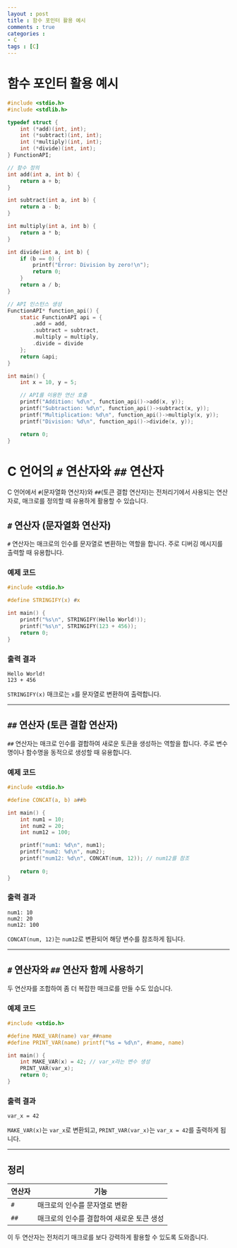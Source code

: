 ```yaml
---
layout : post
title : 함수 포인터 활용 예시
comments : true
categories : 
- C
tags : [C]
---
```



# 함수 포인터 활용 예시

```c
#include <stdio.h>
#include <stdlib.h>

typedef struct {
    int (*add)(int, int);
    int (*subtract)(int, int);
    int (*multiply)(int, int);
    int (*divide)(int, int);
} FunctionAPI;

// 함수 정의
int add(int a, int b) {
    return a + b;
}

int subtract(int a, int b) {
    return a - b;
}

int multiply(int a, int b) {
    return a * b;
}

int divide(int a, int b) {
    if (b == 0) {
        printf("Error: Division by zero!\n");
        return 0;
    }
    return a / b;
}

// API 인스턴스 생성
FunctionAPI* function_api() {
    static FunctionAPI api = {
        .add = add,
        .subtract = subtract,
        .multiply = multiply,
        .divide = divide
    };
    return &api;
}

int main() {
    int x = 10, y = 5;

    // API를 이용한 연산 호출
    printf("Addition: %d\n", function_api()->add(x, y));
    printf("Subtraction: %d\n", function_api()->subtract(x, y));
    printf("Multiplication: %d\n", function_api()->multiply(x, y));
    printf("Division: %d\n", function_api()->divide(x, y));

    return 0;
}

```

# C 언어의 `#` 연산자와 `##` 연산자

C 언어에서 `#`(문자열화 연산자)와 `##`(토큰 결합 연산자)는 전처리기에서 사용되는 연산자로, 매크로를 정의할 때 유용하게 활용할 수 있습니다.

## `#` 연산자 (문자열화 연산자)

`#` 연산자는 매크로의 인수를 문자열로 변환하는 역할을 합니다. 주로 디버깅 메시지를 출력할 때 유용합니다.

### 예제 코드
```c
#include <stdio.h>

#define STRINGIFY(x) #x

int main() {
    printf("%s\n", STRINGIFY(Hello World!));
    printf("%s\n", STRINGIFY(123 + 456));
    return 0;
}
```

### 출력 결과
```
Hello World!
123 + 456
```

`STRINGIFY(x)` 매크로는 `x`를 문자열로 변환하여 출력합니다.

---

## `##` 연산자 (토큰 결합 연산자)

`##` 연산자는 매크로 인수를 결합하여 새로운 토큰을 생성하는 역할을 합니다. 주로 변수명이나 함수명을 동적으로 생성할 때 유용합니다.

### 예제 코드
```c
#include <stdio.h>

#define CONCAT(a, b) a##b

int main() {
    int num1 = 10;
    int num2 = 20;
    int num12 = 100;

    printf("num1: %d\n", num1);
    printf("num2: %d\n", num2);
    printf("num12: %d\n", CONCAT(num, 12)); // num12를 참조
    
    return 0;
}
```

### 출력 결과
```
num1: 10
num2: 20
num12: 100
```

`CONCAT(num, 12)`는 `num12`로 변환되어 해당 변수를 참조하게 됩니다.

---

## `#` 연산자와 `##` 연산자 함께 사용하기

두 연산자를 조합하여 좀 더 복잡한 매크로를 만들 수도 있습니다.

### 예제 코드
```c
#include <stdio.h>

#define MAKE_VAR(name) var_##name
#define PRINT_VAR(name) printf("%s = %d\n", #name, name)

int main() {
    int MAKE_VAR(x) = 42; // var_x라는 변수 생성
    PRINT_VAR(var_x);
    return 0;
}
```

### 출력 결과
```
var_x = 42
```

`MAKE_VAR(x)`는 `var_x`로 변환되고, `PRINT_VAR(var_x)`는 `var_x = 42`를 출력하게 됩니다.

---

## 정리
| 연산자 | 기능 |
|--------|--------------------------------|
| `#`  | 매크로의 인수를 문자열로 변환 |
| `##` | 매크로의 인수를 결합하여 새로운 토큰 생성 |

이 두 연산자는 전처리기 매크로를 보다 강력하게 활용할 수 있도록 도와줍니다.
